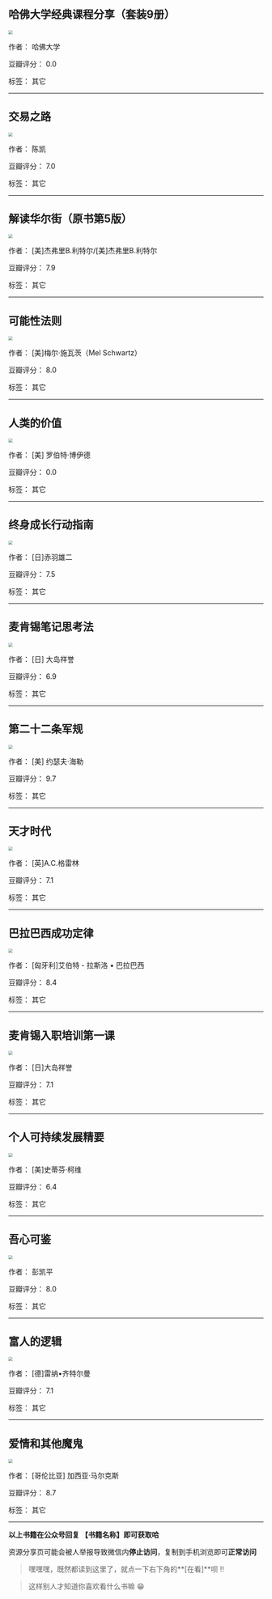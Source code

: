 ## ﻿哈佛大学经典课程分享（套装9册）

<img src="https://www.aibooks.cc/wp-content/uploads/2020/03/2020030311083871.jpg" style="zoom:50%;" />

作者： 哈佛大学

豆瓣评分：  0.0

标签： 其它


---

## 交易之路

<img src="https://www.aibooks.cc/wp-content/uploads/2020/03/2020030311044631.jpg" style="zoom:50%;" />

作者： 陈凯

豆瓣评分：  7.0

标签： 其它


---

## 解读华尔街（原书第5版）

<img src="https://www.aibooks.cc/wp-content/uploads/2020/03/2020030311001413.jpg" style="zoom:50%;" />

作者： [美]杰弗里B.利特尔/[美]杰弗里B.利特尔

豆瓣评分：  7.9

标签： 其它


---

## 可能性法则

<img src="https://www.aibooks.cc/wp-content/uploads/2020/03/2020030310551951.jpg" style="zoom:50%;" />

作者： [美]梅尔·施瓦茨（Mel Schwartz） 

豆瓣评分：  8.0

标签： 其它


---

## 人类的价值

<img src="https://www.aibooks.cc/wp-content/uploads/2020/03/2020030310490547.jpg" style="zoom:50%;" />

作者： [美] 罗伯特·博伊德 

豆瓣评分：  0.0

标签： 其它


---

## 终身成长行动指南

<img src="https://www.aibooks.cc/wp-content/uploads/2020/03/2020030310444023.jpg" style="zoom:50%;" />

作者： [日]赤羽雄二

豆瓣评分：  7.5

标签： 其它


---

## 麦肯锡笔记思考法

<img src="https://www.aibooks.cc/wp-content/uploads/2020/03/2020030310374298.jpg" style="zoom:50%;" />

作者： [日] 大岛祥誉

豆瓣评分：  6.9

标签： 其它


---

## 第二十二条军规

<img src="https://www.aibooks.cc/wp-content/uploads/2020/03/2020030310330079.jpg" style="zoom:50%;" />

作者： [美] 约瑟夫·海勒

豆瓣评分：  9.7

标签： 其它


---

## 天才时代

<img src="https://www.aibooks.cc/wp-content/uploads/2020/03/2020030310272772.jpg" style="zoom:50%;" />

作者： [英]A.C.格雷林

豆瓣评分：  7.1

标签： 其它


---

## 巴拉巴西成功定律

<img src="https://www.aibooks.cc/wp-content/uploads/2020/03/2020030310224626.jpg" style="zoom:50%;" />

作者： [匈牙利]艾伯特 - 拉斯洛 • 巴拉巴西 

豆瓣评分：  8.4

标签： 其它


---

## 麦肯锡入职培训第一课

<img src="https://www.aibooks.cc/wp-content/uploads/2020/03/2020030108284843.jpg" style="zoom:50%;" />

作者： [日]大岛祥誉

豆瓣评分：  7.1

标签： 其它


---

## 个人可持续发展精要

<img src="https://www.aibooks.cc/wp-content/uploads/2020/03/2020030108241382.jpg" style="zoom:50%;" />

作者： [美]史蒂芬·柯维

豆瓣评分：  6.4

标签： 其它


---

## 吾心可鉴

<img src="https://www.aibooks.cc/wp-content/uploads/2020/03/2020030108171253.jpg" style="zoom:50%;" />

作者： 彭凯平

豆瓣评分：  8.0

标签： 其它


---

## 富人的逻辑

<img src="https://www.aibooks.cc/wp-content/uploads/2020/03/2020030108122816.jpg" style="zoom:50%;" />

作者： [德]雷纳•齐特尔曼

豆瓣评分：  7.1

标签： 其它


---

## 爱情和其他魔鬼

<img src="https://www.aibooks.cc/wp-content/uploads/2020/03/2020030108065717.jpg" style="zoom:50%;" />

作者： [哥伦比亚] 加西亚·马尔克斯

豆瓣评分：  8.7

标签： 其它


---


**以上书籍在公众号回复 【书籍名称】即可获取哈** 


资源分享页可能会被人举报导致微信内**停止访问**，复制到手机浏览即可**正常访问**


> 嘿嘿嘿，既然都读到这里了，就点一下右下角的**[在看]**呗 !!

> 

> 这样别人才知道你喜欢看什么书嘛 😁

